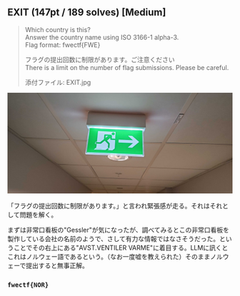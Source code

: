 ## EXIT (147pt / 189 solves) [Medium]
> Which country is this?  
Answer the country name using ISO 3166-1 alpha-3.  
Flag format: fwectf{FWE}
> 
> フラグの提出回数に制限があります。ご注意ください  
There is a limit on the number of flag submissions. Please be careful.
> 
> 添付ファイル: EXIT.jpg

![](images/image01.jpg)

「フラグの提出回数に制限があります。」と言われ緊張感が走る。それはそれとして問題を解く。

まずは非常口看板の"Gessler"が気になったが、調べてみるとこの非常口看板を製作している会社の名前のようで、さして有力な情報ではなさそうだった。ということでその右上にある"AVST.VENTILER VARME"に着目する。LLMに訊くとこれはノルウェー語であるという。（なお一度嘘を教えられた）そのままノルウェーで提出すると無事正解。

### `fwectf{NOR}`